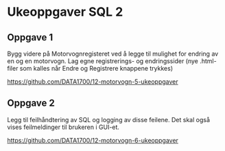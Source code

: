 # Ukeoppgaver SQL 2
## Oppgave 1
Bygg videre på Motorvognregisteret ved å legge til mulighet for endring av en og en motorvogn. 
Lag egne registrerings- og endringssider (nye .html-filer som kalles når Endre og Registrere knappene trykkes)

https://github.com/DATA1700/12-motorvogn-5-ukeoppgaver

## Oppgave 2
Legg til feilhåndtering av SQL og logging av disse feilene. Det skal også vises feilmeldinger til brukeren i GUI-et.

https://github.com/DATA1700/12-motorvogn-6-ukeoppgaver